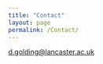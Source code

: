 ```yaml
---
title: "Contact"
layout: page
permalink: /Contact/
---
```


[d.golding@lancaster.ac.uk](mailto:d.golding@lancaster.ac.uk)
